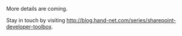 More details are coming.

Stay in touch by visiting http://blog.hand-net.com/series/sharepoint-developer-toolbox.